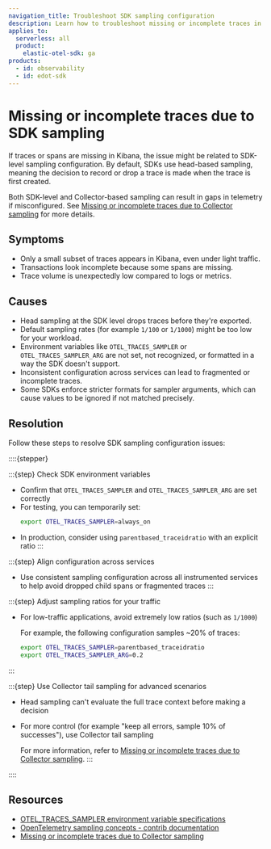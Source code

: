 ```yaml
---
navigation_title: Troubleshoot SDK sampling configuration
description: Learn how to troubleshoot missing or incomplete traces in EDOT SDKs caused by head sampling configuration.
applies_to:
  serverless: all
  product:
    elastic-otel-sdk: ga
products:
  - id: observability
  - id: edot-sdk
---
```


# Missing or incomplete traces due to SDK sampling

If traces or spans are missing in Kibana, the issue might be related to SDK-level sampling configuration. By default, SDKs use head-based sampling, meaning the decision to record or drop a trace is made when the trace is first created.

Both SDK-level and Collector-based sampling can result in gaps in telemetry if misconfigured. See [Missing or incomplete traces due to Collector sampling](../edot-collector/misconfigured-sampling-collector.md) for more details.

## Symptoms

- Only a small subset of traces appears in Kibana, even under light traffic.
- Transactions look incomplete because some spans are missing.
- Trace volume is unexpectedly low compared to logs or metrics.

## Causes

- Head sampling at the SDK level drops traces before they're exported.
- Default sampling rates (for example `1/100` or `1/1000`) might be too low for your workload.
- Environment variables like `OTEL_TRACES_SAMPLER` or `OTEL_TRACES_SAMPLER_ARG` are not set, not recognized, or formatted in a way the SDK doesn't support.
- Inconsistent configuration across services can lead to fragmented or incomplete traces.
- Some SDKs enforce stricter formats for sampler arguments, which can cause values to be ignored if not matched precisely.

## Resolution

Follow these steps to resolve SDK sampling configuration issues:

::::{stepper}

:::{step} Check SDK environment variables

- Confirm that `OTEL_TRACES_SAMPLER` and `OTEL_TRACES_SAMPLER_ARG` are set correctly
- For testing, you can temporarily set:
  ```bash
  export OTEL_TRACES_SAMPLER=always_on
  ```
- In production, consider using `parentbased_traceidratio` with an explicit ratio
:::

:::{step} Align configuration across services

- Use consistent sampling configuration across all instrumented services to help avoid dropped child spans or fragmented traces
:::

:::{step} Adjust sampling ratios for your traffic

- For low-traffic applications, avoid extremely low ratios (such as `1/1000`) 

    For example, the following configuration samples ~20% of traces:

  ```bash
  export OTEL_TRACES_SAMPLER=parentbased_traceidratio
  export OTEL_TRACES_SAMPLER_ARG=0.2
  ```
:::

:::{step} Use Collector tail sampling for advanced scenarios

- Head sampling can't evaluate the full trace context before making a decision
- For more control (for example "keep all errors, sample 10% of successes"), use Collector tail sampling

    For more information, refer to [Missing or incomplete traces due to Collector sampling](../edot-collector/misconfigured-sampling-collector.md).
:::

::::

## Resources

- [OTEL_TRACES_SAMPLER environment variable specifications](https://opentelemetry.io/docs/specs/otel/configuration/sdk-environment-variables/#otel_traces_sampler)
- [OpenTelemetry sampling concepts - contrib documentation](https://opentelemetry.io/docs/concepts/sampling/)
- [Missing or incomplete traces due to Collector sampling](../edot-collector/misconfigured-sampling-collector.md)
